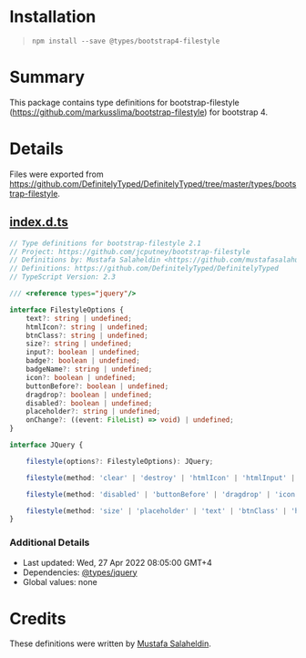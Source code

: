 # Installation
> `npm install --save @types/bootstrap4-filestyle`

# Summary
This package contains type definitions for bootstrap-filestyle (https://github.com/markusslima/bootstrap-filestyle) for bootstrap 4.

# Details
Files were exported from https://github.com/DefinitelyTyped/DefinitelyTyped/tree/master/types/bootstrap-filestyle.
## [index.d.ts](https://github.com/DefinitelyTyped/DefinitelyTyped/tree/master/types/bootstrap-filestyle/index.d.ts)
````ts
// Type definitions for bootstrap-filestyle 2.1
// Project: https://github.com/jcputney/bootstrap-filestyle
// Definitions by: Mustafa Salaheldin <https://github.com/mustafasalahuldin>
// Definitions: https://github.com/DefinitelyTyped/DefinitelyTyped
// TypeScript Version: 2.3

/// <reference types="jquery"/>

interface FilestyleOptions {
    text?: string | undefined;
    htmlIcon?: string | undefined;
    btnClass?: string | undefined;
    size?: string | undefined;
    input?: boolean | undefined;
    badge?: boolean | undefined;
    badgeName?: string | undefined;
    icon?: boolean | undefined;
    buttonBefore?: boolean | undefined;
    dragdrop?: boolean | undefined;
    disabled?: boolean | undefined;
    placeholder?: string | undefined;
    onChange?: ((event: FileList) => void) | undefined;
}

interface JQuery {

    filestyle(options?: FilestyleOptions): JQuery;

    filestyle(method: 'clear' | 'destroy' | 'htmlIcon' | 'htmlInput' | 'pushNameFiles'): JQuery;

    filestyle(method: 'disabled' | 'buttonBefore' | 'dragdrop' | 'icon' | 'input', value: boolean): JQuery;

    filestyle(method: 'size' | 'placeholder' | 'text' | 'btnClass' | 'htmlIcon' | 'badgeName', value: string): JQuery;
}

````

### Additional Details
 * Last updated: Wed, 27 Apr 2022 08:05:00 GMT+4
 * Dependencies: [@types/jquery](https://npmjs.com/package/@types/jquery)
 * Global values: none

# Credits
These definitions were written by [Mustafa Salaheldin](https://github.com/mustafasalahuldin).
